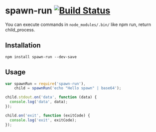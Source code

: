 # spawn-run [![Build Status](https://secure.travis-ci.org/anuoua/spawn-command-npm.png)](https://travis-ci.org/anuoua/spawn-run.svg?branch=master)

You can execute commands in `node_modules/.bin/` like npm run, return child_process.

## Installation

    npm install spawn-run --dev-save

## Usage
```js
var spawnRun = require('spawn-run'),
    child = spawnRun('echo "Hello spawn" | base64');

child.stdout.on('data', function (data) {
  console.log('data', data);
});

child.on('exit', function (exitCode) {
  console.log('exit', exitCode);
});
```

